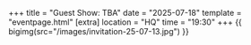 +++
title = "Guest Show: TBA"
date = "2025-07-18"
template = "eventpage.html"
[extra]
location = "HQ"
time = "19:30"
+++
{{ bigimg(src="/images/invitation-25-07-13.jpg") }}

